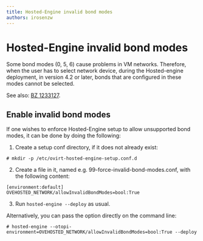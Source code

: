 ```yaml
---
title: Hosted-Engine invalid bond modes
authors: irosenzw
---
```


# Hosted-Engine invalid bond modes

Some bond modes (0, 5, 6) cause problems in VM networks.
Therefore, when the user has to select network device, during the Hosted-engine deployment,
in version 4.2 or later,
bonds that are configured in these modes cannot be selected.

See also: [BZ 1233127](https://bugzilla.redhat.com/show_bug.cgi?id=1233127).

## Enable invalid bond modes

If one wishes to enforce Hosted-Engine setup to allow unsupported bond modes, it can be done by doing the following:

1. Create a setup conf directory, if it does not already exist:

```
# mkdir -p /etc/ovirt-hosted-engine-setup.conf.d
```

2. Create a file in it, named e.g. 99-force-invalid-bond-modes.conf, with the following content:
```
[environment:default]
OVEHOSTED_NETWORK/allowInvalidBondModes=bool:True
```

3. Run ```hosted-engine --deploy``` as usual.

Alternatively, you can pass the option directly on the command line:
```
# hosted-engine --otopi-environment=OVEHOSTED_NETWORK/allowInvalidBondModes=bool:True --deploy
```
